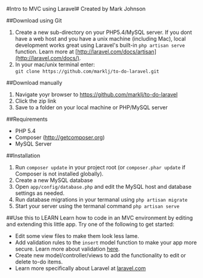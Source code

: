 #Intro to MVC using Laravel#
Created by Mark Johnson

##Download using Git
1. Create a new sub-directory on your PHP5.4/MySQL server. If you dont have a web host and you have a unix machine (including Mac), local development works great using Laravel's built-in `php artisan serve` function. Learn more at [http://laravel.com/docs/artisan](http://laravel.com/docs/).
2. In your mac/unix terminal enter:  
 `git clone https://github.com/marklj/to-do-laravel.git`

##Download manually
1. Navigate yoyr browser to https://github.com/marklj/to-do-laravel
2. Click the zip link
3. Save to a folder on your local machine or PHP/MySQL server

##Requirements
* PHP 5.4
* Composer (http://getcomposer.org)
* MySQL Server

##Installation
1. Run `composer update` in your project root (or `composer.phar update` if Composer is not installed globally).
2. Create a new MySQL database
3. Open `app/config/database.php` and edit the MySQL host and database settings as needed.
4. Run database migrations in your termanal using `php artisan migrate`
5. Start your server using the termanal command `php artisan serve`

##Use this to LEARN
Learn how to code in an MVC environment by editing and extending this little app. Try one of the following to get started:

* Edit some view files to make them look less lame.
* Add validation rules to the `insert` model function to make your app more secure. Learn more about validation [here](http://daylerees.com/codebright/validation).
* Create new model/controller/views to add the functionality to edit or delete to-do items.
* Learn more specifically about Laravel at [laravel.com](http://laravel.com)
